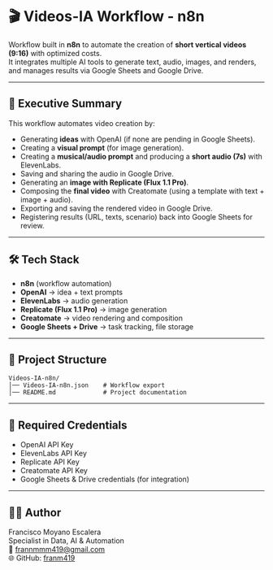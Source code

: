 # 🎬 Videos-IA Workflow - n8n

Workflow built in **n8n** to automate the creation of **short vertical videos (9:16)** with optimized costs.  
It integrates multiple AI tools to generate text, audio, images, and renders, and manages results via Google Sheets and Google Drive.  

---

## 🚀 Executive Summary

This workflow automates video creation by:

- Generating **ideas** with OpenAI (if none are pending in Google Sheets).
- Creating a **visual prompt** (for image generation).
- Creating a **musical/audio prompt** and producing a **short audio (7s)** with ElevenLabs.
- Saving and sharing the audio in Google Drive.
- Generating an **image with Replicate (Flux 1.1 Pro)**.
- Composing the **final video** with Creatomate (using a template with text + image + audio).
- Exporting and saving the rendered video in Google Drive.
- Registering results (URL, texts, scenario) back into Google Sheets for review.

---

## 🛠️ Tech Stack

- **n8n** (workflow automation)
- **OpenAI** → idea + text prompts
- **ElevenLabs** → audio generation
- **Replicate (Flux 1.1 Pro)** → image generation
- **Creatomate** → video rendering and composition
- **Google Sheets + Drive** → task tracking, file storage

---

## 📂 Project Structure

```
Videos-IA-n8n/
│── Videos-IA-n8n.json    # Workflow export
│── README.md             # Project documentation
```

---

## 🔑 Required Credentials

- OpenAI API Key  
- ElevenLabs API Key  
- Replicate API Key  
- Creatomate API Key  
- Google Sheets & Drive credentials (for integration)

---

## 👨‍💻 Author

Francisco Moyano Escalera  
Specialist in Data, AI & Automation  
📧 frannmmm419@gmail.com  
🌐 GitHub: [franm419](https://github.com/franm419)


